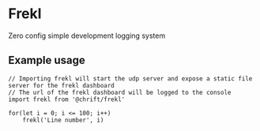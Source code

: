 # Frekl

Zero config simple development logging system

## Example usage

```
// Importing frekl will start the udp server and expose a static file server for the frekl dashboard
// The url of the frekl dashboard will be logged to the console
import frekl from '@chrift/frekl'

for(let i = 0; i <= 100; i++)
    frekl('Line number', i)
```
